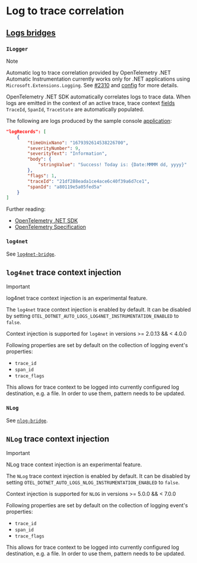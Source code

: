 # Log to trace correlation

## [Logs bridges](https://opentelemetry.io/docs/specs/otel/glossary/#log-appender--bridge)

### `ILogger`

> [!NOTE]
> Automatic log to trace correlation provided by OpenTelemetry .NET Automatic Instrumentation
> currently works only for .NET applications using `Microsoft.Extensions.Logging`.
> See [#2310](https://github.com/open-telemetry/opentelemetry-dotnet-instrumentation/issues/2310)
> and [config](./config.md#logs-instrumentations) for more details.

OpenTelemetry .NET SDK automatically correlates logs to trace data.
When logs are emitted in the context of an active trace, trace context
[fields](https://github.com/open-telemetry/opentelemetry-specification/blob/main/specification/logs/data-model.md#trace-context-fields)
`TraceId`, `SpanId`, `TraceState` are automatically populated.

The following are logs produced by the sample console
[application](../examples/demo/Service/Program.cs):

```json
"logRecords": [
    {
        "timeUnixNano": "1679392614538226700",
        "severityNumber": 9,
        "severityText": "Information",
        "body": {
            "stringValue": "Success! Today is: {Date:MMMM dd, yyyy}"
        },
        "flags": 1,
        "traceId": "21df288eada1ce4ace6c40f39a6d7ce1",
        "spanId": "a80119e5a05fed5a"
    }
]
```

Further reading:

- [OpenTelemetry .NET SDK](https://github.com/open-telemetry/opentelemetry-dotnet/tree/main/docs/logs/correlation)
- [OpenTelemetry Specification](https://github.com/open-telemetry/opentelemetry-specification/blob/main/specification/logs/data-model.md#trace-context-fields)

### `log4net`

See [`log4net-bridge`](./log4net-bridge.md).

## `log4net` trace context injection

> [!IMPORTANT]
> log4net trace context injection is an experimental feature.

The `log4net` trace context injection is enabled by default.
It can be disabled by setting `OTEL_DOTNET_AUTO_LOGS_LOG4NET_INSTRUMENTATION_ENABLED` to `false`.

Context injection is supported for `log4net` in versions >= 2.0.13 && < 4.0.0

Following properties are set by default on the collection of logging event's properties:

- `trace_id`
- `span_id`
- `trace_flags`

This allows for trace context to be logged into currently configured log destination,
 e.g. a file. In order to use them, pattern needs to be updated.

### `NLog`

See [`nlog-bridge`](./nlog-bridge.md).

## `NLog` trace context injection

> [!IMPORTANT]
> NLog trace context injection is an experimental feature.

The `NLog` trace context injection is enabled by default.
It can be disabled by setting `OTEL_DOTNET_AUTO_LOGS_NLOG_INSTRUMENTATION_ENABLED` to `false`.

Context injection is supported for `NLOG` in versions >= 5.0.0 && < 7.0.0

Following properties are set by default on the collection of logging event's properties:

- `trace_id`
- `span_id`
- `trace_flags`

This allows for trace context to be logged into currently configured log destination,
 e.g. a file. In order to use them, pattern needs to be updated.